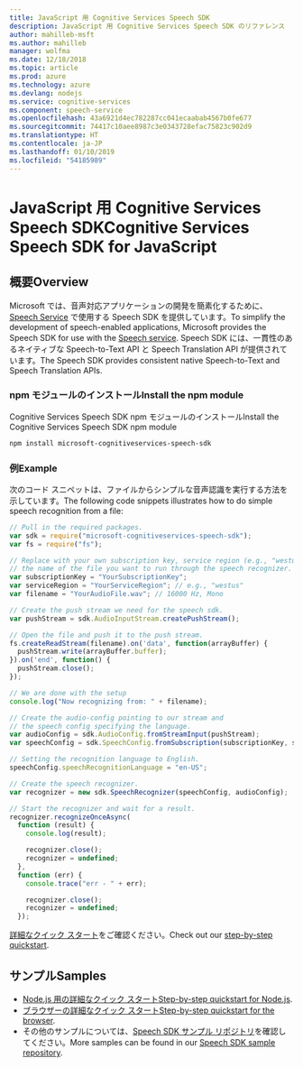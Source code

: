 ```yaml
---
title: JavaScript 用 Cognitive Services Speech SDK
description: JavaScript 用 Cognitive Services Speech SDK のリファレンス
author: mahilleb-msft
ms.author: mahilleb
manager: wolfma
ms.date: 12/18/2018
ms.topic: article
ms.prod: azure
ms.technology: azure
ms.devlang: nodejs
ms.service: cognitive-services
ms.component: speech-service
ms.openlocfilehash: 43a6921d4ec782287cc041ecaabab4567b0fe677
ms.sourcegitcommit: 74417c10aee8987c3e0343728efac75823c902d9
ms.translationtype: HT
ms.contentlocale: ja-JP
ms.lasthandoff: 01/10/2019
ms.locfileid: "54185989"
---
```

# <a name="cognitive-services-speech-sdk-for-javascript"></a><span data-ttu-id="e02ee-103">JavaScript 用 Cognitive Services Speech SDK</span><span class="sxs-lookup"><span data-stu-id="e02ee-103">Cognitive Services Speech SDK for JavaScript</span></span>

## <a name="overview"></a><span data-ttu-id="e02ee-104">概要</span><span class="sxs-lookup"><span data-stu-id="e02ee-104">Overview</span></span>

<span data-ttu-id="e02ee-105">Microsoft では、音声対応アプリケーションの開発を簡素化するために、[Speech Service](https://aka.ms/csspeech) で使用する Speech SDK を提供しています。</span><span class="sxs-lookup"><span data-stu-id="e02ee-105">To simplify the development of speech-enabled applications, Microsoft provides the Speech SDK for use with the [Speech service](https://aka.ms/csspeech).</span></span>
<span data-ttu-id="e02ee-106">Speech SDK には、一貫性のあるネイティブな Speech-to-Text API と Speech Translation API が提供されています。</span><span class="sxs-lookup"><span data-stu-id="e02ee-106">The Speech SDK provides consistent native Speech-to-Text and Speech Translation APIs.</span></span>

### <a name="install-the-npm-module"></a><span data-ttu-id="e02ee-107">npm モジュールのインストール</span><span class="sxs-lookup"><span data-stu-id="e02ee-107">Install the npm module</span></span>

<span data-ttu-id="e02ee-108">Cognitive Services Speech SDK npm モジュールのインストール</span><span class="sxs-lookup"><span data-stu-id="e02ee-108">Install the Cognitive Services Speech SDK npm module</span></span>

```bash
npm install microsoft-cognitiveservices-speech-sdk
```

### <a name="example"></a><span data-ttu-id="e02ee-109">例</span><span class="sxs-lookup"><span data-stu-id="e02ee-109">Example</span></span> 

<span data-ttu-id="e02ee-110">次のコード スニペットは、ファイルからシンプルな音声認識を実行する方法を示しています。</span><span class="sxs-lookup"><span data-stu-id="e02ee-110">The following code snippets illustrates how to do simple speech recognition from a file:</span></span>

```javascript 
// Pull in the required packages.
var sdk = require("microsoft-cognitiveservices-speech-sdk");
var fs = require("fs");

// Replace with your own subscription key, service region (e.g., "westus"), and
// the name of the file you want to run through the speech recognizer.
var subscriptionKey = "YourSubscriptionKey";
var serviceRegion = "YourServiceRegion"; // e.g., "westus"
var filename = "YourAudioFile.wav"; // 16000 Hz, Mono

// Create the push stream we need for the speech sdk.
var pushStream = sdk.AudioInputStream.createPushStream();

// Open the file and push it to the push stream.
fs.createReadStream(filename).on('data', function(arrayBuffer) {
  pushStream.write(arrayBuffer.buffer);
}).on('end', function() {
  pushStream.close();
});

// We are done with the setup
console.log("Now recognizing from: " + filename);

// Create the audio-config pointing to our stream and
// the speech config specifying the language.
var audioConfig = sdk.AudioConfig.fromStreamInput(pushStream);
var speechConfig = sdk.SpeechConfig.fromSubscription(subscriptionKey, serviceRegion);

// Setting the recognition language to English.
speechConfig.speechRecognitionLanguage = "en-US";

// Create the speech recognizer.
var recognizer = new sdk.SpeechRecognizer(speechConfig, audioConfig);

// Start the recognizer and wait for a result.
recognizer.recognizeOnceAsync(
  function (result) {
    console.log(result);

    recognizer.close();
    recognizer = undefined;
  },
  function (err) {
    console.trace("err - " + err);

    recognizer.close();
    recognizer = undefined;
  });
``` 

<span data-ttu-id="e02ee-111">[詳細なクイック スタート](/azure/cognitive-services/speech-service/quickstart-js-node)をご確認ください。</span><span class="sxs-lookup"><span data-stu-id="e02ee-111">Check out our [step-by-step quickstart](/azure/cognitive-services/speech-service/quickstart-js-node).</span></span>

## <a name="samples"></a><span data-ttu-id="e02ee-112">サンプル</span><span class="sxs-lookup"><span data-stu-id="e02ee-112">Samples</span></span>

* <span data-ttu-id="e02ee-113">[Node.js 用の詳細なクイック スタート](/azure/cognitive-services/speech-service/quickstart-js-node)</span><span class="sxs-lookup"><span data-stu-id="e02ee-113">[Step-by-step quickstart for Node.js](/azure/cognitive-services/speech-service/quickstart-js-node).</span></span>
* <span data-ttu-id="e02ee-114">[ブラウザーの詳細なクイック スタート](/azure/cognitive-services/speech-service/quickstart-js-browser)</span><span class="sxs-lookup"><span data-stu-id="e02ee-114">[Step-by-step quickstart for the browser](/azure/cognitive-services/speech-service/quickstart-js-browser).</span></span>
* <span data-ttu-id="e02ee-115">その他のサンプルについては、[Speech SDK サンプル リポジトリ](https://aka.ms/csspeech/samples)を確認してください。</span><span class="sxs-lookup"><span data-stu-id="e02ee-115">More samples can be found in our [Speech SDK sample repository](https://aka.ms/csspeech/samples).</span></span>
